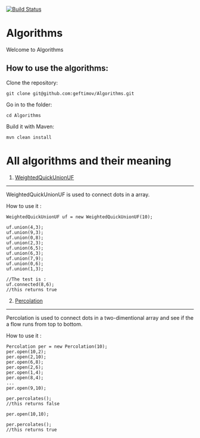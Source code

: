 [![Build Status](https://travis-ci.org/geftimov/Algorithms.png?branch=master)](https://travis-ci.org/geftimov/Algorithms)

Algorithms
==========

Welcome to Algorithms

How to use the algorithms:
--------------------------

Clone the repository:
```
git clone git@github.com:geftimov/Algorithms.git
```
Go in to the folder:
```
cd Algorithms
```
Build it with Maven:
```
mvn clean install
```

All algorithms and their meaning
================================

1. [WeightedQuickUnionUF](https://github.com/geftimov/Algorithms/tree/master/readme/QuickUnion.md)
--------------------------------------------------------------------------
WeightedQuickUnionUF is used to connect dots in a array.

How to use it :
```
WeightedQuickUnionUF uf = new WeightedQuickUnionUF(10);

uf.union(4,3);
uf.union(9,3);
uf.union(0,8);
uf.union(2,3);
uf.union(6,5);
uf.union(6,3);
uf.union(7,9);
uf.union(0,6);
uf.union(1,3);

//The test is :
uf.connected(8,6);
//this returns true
```
2. [Percolation](https://github.com/geftimov/Algorithms/tree/master/readme/Percolation.md)
--------------------------------------------------------------------------
Percolation is used to connect dots in a two-dimentional array and see if the a flow runs from top to bottom.

How to use it :
```
Percolation per = new Percolation(10);
per.open(10,2);
per.open(2,10);
per.open(6,8);
per.open(2,6);
per.open(1,4);
per.open(8,4);
...
per.open(9,10);

per.percolates();
//this returns false

per.open(10,10);

per.percolates();
//this returns true
```
